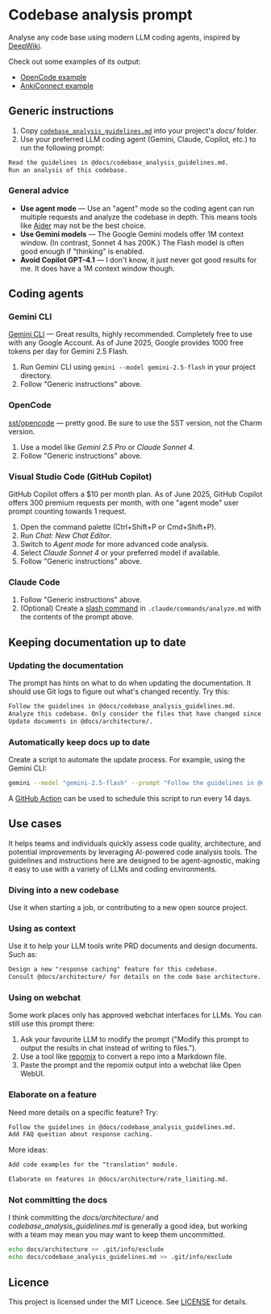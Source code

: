 # Codebase analysis prompt

Analyse any code base using modern LLM coding agents, inspired by [DeepWiki](https://deepwiki.com).

Check out some examples of its output:

- [OpenCode example](examples/opencode/index.md)
- [AnkiConnect example](examples/ankiconnect/index.md)

## Generic instructions

1. Copy [`codebase_analysis_guidelines.md`](codebase_analysis_guidelines.md) into your project's _docs/_ folder.
2. Use your preferred LLM coding agent (Gemini, Claude, Copilot, etc.) to run the following prompt:

```markdown
Read the guidelines in @docs/codebase_analysis_guidelines.md.
Run an analysis of this codebase.
```

### General advice

- **Use agent mode** &mdash; Use an "agent" mode so the coding agent can run multiple requests and analyze the codebase in depth. This means tools like [Aider](https://aider.chat/) may not be the best choice.
- **Use Gemini models** &mdash; The Google Gemini models offer 1M context window. (In contrast, Sonnet 4 has 200K.) The Flash model is often good enough if "thinking" is enabled.
- **Avoid Copilot GPT-4.1** &mdash; I don't know, it just never got good results for me. It does have a 1M context window though.

## Coding agents

### Gemini CLI

[Gemini CLI](https://github.com/google-gemini/gemini-cli) &mdash; Great results, highly recommended. Completely free to use with any Google Account. As of June 2025, Google provides 1000 free tokens per day for Gemini 2.5 Flash.

1. Run Gemini CLI using `gemini --model gemini-2.5-flash` in your project directory.
2. Follow "Generic instructions" above.

### OpenCode

[sst/opencode](https://github.com/sst/opencode) &mdash; pretty good. Be sure to use the SST version, not the Charm version.

1. Use a model like _Gemini 2.5 Pro_ or _Claude Sonnet 4_.
2. Follow "Generic instructions" above.

### Visual Studio Code (GitHub Copilot)

GitHub Copilot offers a $10 per month plan. As of June 2025, GitHub Copilot offers 300 premium requests per month, with one "agent mode" user prompt counting towards 1 request.

1. Open the command palette (Ctrl+Shift+P or Cmd+Shift+P).
2. Run _Chat: New Chat Editor_.
3. Switch to _Agent mode_ for more advanced code analysis.
4. Select _Claude Sonnet 4_ or your preferred model if available.
5. Follow "Generic instructions" above.

### Claude Code

1. Follow "Generic instructions" above.
2. (Optional) Create a [slash command](https://docs.anthropic.com/en/docs/claude-code/slash-commands) in `.claude/commands/analyze.md` with the contents of the prompt above.

## Keeping documentation up to date

### Updating the documentation

The prompt has hints on what to do when updating the documentation. It should use Git logs to figure out what's changed recently. Try this:

```markdown
Follow the guidelines in @docs/codebase_analysis_guidelines.md.
Analyze this codebase. Only consider the files that have changed since 14 days ago.
Update documents in @docs/architecture/.
```

### Automatically keep docs up to date

Create a script to automate the update process. For example, using the Gemini CLI:

```sh
gemini --model "gemini-2.5-flash" --prompt "Follow the guidelines in @docs/codebase_analysis_guidelines.md. Analyze this codebase. Only consider the files that have changed since 14 days ago. Update documents in @docs/architecture/."
```

A [GitHub Action](https://jasonet.co/posts/scheduled-actions/) can be used to schedule this script to run every 14 days.

## Use cases

It helps teams and individuals quickly assess code quality, architecture, and potential improvements by leveraging AI-powered code analysis tools. The guidelines and instructions here are designed to be agent-agnostic, making it easy to use with a variety of LLMs and coding environments.

### Diving into a new codebase

Use it when starting a job, or contributing to a new open source project.

### Using as context

Use it to help your LLM tools write PRD documents and design documents. Such as:

```markdown
Design a new "response caching" feature for this codebase.
Consult @docs/architecture/ for details on the code base architecture.
```

### Using on webchat

Some work places only has approved webchat interfaces for LLMs. You can still use this prompt there:

1. Ask your favourite LLM to modify the prompt ("Modify this prompt to output the results in chat instead of writing to files.").
2. Use a tool like [repomix](https://repomix.com/) to convert a repo into a Markdown file.
3. Paste the prompt and the repomix output into a webchat like Open WebUI.

### Elaborate on a feature

Need more details on a specific feature? Try:

```markdown
Follow the guidelines in @docs/codebase_analysis_guidelines.md.
Add FAQ question about response caching.
```

More ideas:

```markdown
Add code examples for the "translation" module.

Elaborate on features in @docs/architecture/rate_limiting.md.
```

### Not committing the docs

I think committing the _docs/architecture/_ and _codebase_analysis_guidelines.md_ is generally a good idea, but working with a team may mean you may want to keep them uncommitted.

```sh
echo docs/architecture >> .git/info/exclude
echo docs/codebase_analysis_guidelines.md >> .git/info/exclude
```

## Licence

This project is licensed under the MIT Licence. See [LICENSE](LICENSE.md) for details.
